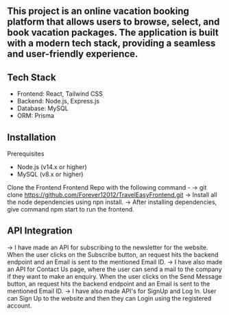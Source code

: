 This project is an online vacation booking platform that allows users to browse, select, and book vacation packages. The application is built with a modern tech stack, providing a seamless and user-friendly experience.
------------------------------------------------------------------------------------------------------------------------------------------------------------------------------------------------------------------

Tech Stack
-----------
 - Frontend: React, Tailwind CSS
 - Backend: Node.js, Express.js
 - Database: MySQL
 - ORM: Prisma

Installation
------------
Prerequisites

 - Node.js (v14.x or higher)
 - MySQL (v8.x or higher)

Clone the Frontend Frontend Repo with the following command - 
-> git clone https://github.com/Forever12012/TravelEasyFrontend.git
-> Install all the node dependencies using npn install.
-> After installing dependencies, give command npm start to run the frontend.

API Integration
----------------
-> I have made an API for subscribing to the newsletter for the website. When the user clicks on the Subscribe button, an request hits the backend endpoint and an Email is sent to the mentioned Email ID.
-> I have also made an API for Contact Us page, where the user can send a mail to the company if they want to make an enquiry. When the user clicks on the Send Message button, an request hits the backend endpoint and an Email is sent to the mentioned Email ID.
-> I have also made API's for SignUp and Log In. User can Sign Up to the website and then they can Login using the registered account.
